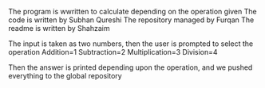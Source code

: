 The program is wwritten to calculate depending on the operation given
The code is written by Subhan Qureshi
The repository managed by Furqan
The readme is written by Shahzaim

The input is taken as two numbers, then the user is prompted to select the operation
Addition=1
Subtraction=2
Multiplication=3
Division=4

Then the answer is printed depending upon the operation, and we pushed everything to the global repository